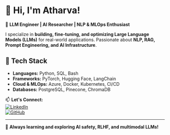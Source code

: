 # 👋 Hi, I'm Atharva!

🚀 **LLM Engineer | AI Researcher | NLP & MLOps Enthusiast**  

I specialize in **building, fine-tuning, and optimizing Large Language Models (LLMs)** for real-world applications. Passionate about **NLP, RAG, Prompt Engineering, and AI Infrastructure**.  

## 🔧 Tech Stack
- **Languages:** Python, SQL, Bash  
- **Frameworks:** PyTorch, Hugging Face, LangChain
- **Cloud & MLOps:** Azure, Docker, Kubernetes, CI/CD  
- **Databases:** PostgreSQL, Pinecone, ChromaDB
 
📫 **Let's Connect:**  
[![LinkedIn](https://img.shields.io/badge/-LinkedIn-blue?style=flat&logo=linkedin)](https://www.linkedin.com/in/atharvadharmadhikari/)  
[![GitHub](https://img.shields.io/badge/-GitHub-black?style=flat&logo=github)](https://github.com/Atharva01)  

---

🌱 **Always learning and exploring AI safety, RLHF, and multimodal LLMs!**
